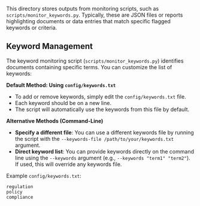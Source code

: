 This directory stores outputs from monitoring scripts, such as `scripts/monitor_keywords.py`. Typically, these are JSON files or reports highlighting documents or data entries that match specific flagged keywords or criteria.

## Keyword Management

The keyword monitoring script (`scripts/monitor_keywords.py`) identifies documents containing specific terms. You can customize the list of keywords:

**Default Method: Using `config/keywords.txt`**

*   To add or remove keywords, simply edit the `config/keywords.txt` file.
*   Each keyword should be on a new line.
*   The script will automatically use the keywords from this file by default.

**Alternative Methods (Command-Line)**

*   **Specify a different file**: You can use a different keywords file by running the script with the `--keywords-file /path/to/your/keywords.txt` argument.
*   **Direct keyword list**: You can provide keywords directly on the command line using the `--keywords` argument (e.g., `--keywords "term1" "term2"`). If used, this will override any keywords file.

Example `config/keywords.txt`:
```
regulation
policy
compliance
```
